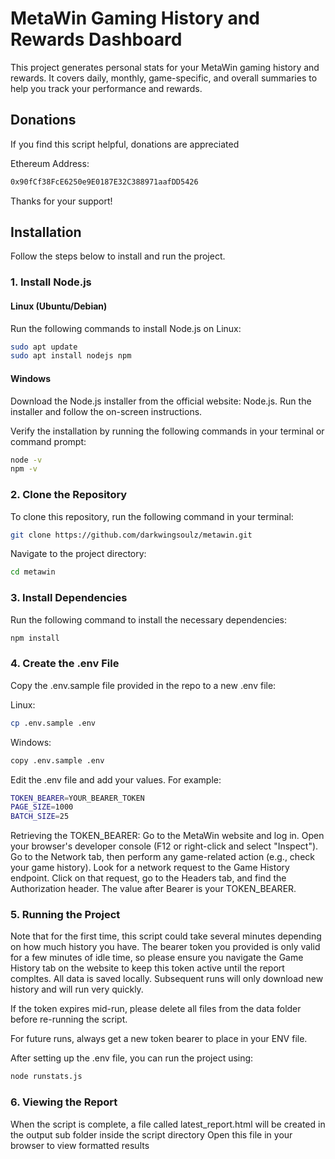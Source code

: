 # MetaWin Gaming History and Rewards Dashboard

This project generates personal stats for your MetaWin gaming history and rewards. It covers daily, monthly, game-specific, and overall summaries to help you track your performance and rewards.

## Donations
If you find this script helpful, donations are appreciated

Ethereum Address:
```bash
0x90fCf38FcE6250e9E0187E32C388971aafDD5426
```

Thanks for your support!


## Installation

Follow the steps below to install and run the project.

### 1. Install Node.js

#### Linux (Ubuntu/Debian)
Run the following commands to install Node.js on Linux:
```bash
sudo apt update
sudo apt install nodejs npm
```

#### Windows
Download the Node.js installer from the official website: Node.js. Run the installer and follow the on-screen instructions.

Verify the installation by running the following commands in your terminal or command prompt:

```bash
node -v
npm -v
```

### 2. Clone the Repository
To clone this repository, run the following command in your terminal:

```bash
git clone https://github.com/darkwingsoulz/metawin.git
```

Navigate to the project directory:

```bash
cd metawin
```

### 3. Install Dependencies
Run the following command to install the necessary dependencies:

```bash
npm install
```

### 4. Create the .env File
Copy the .env.sample file provided in the repo to a new .env file:

Linux:
```bash
cp .env.sample .env
```

Windows:
```bash
copy .env.sample .env
```

Edit the .env file and add your values. For example:

```bash
TOKEN_BEARER=YOUR_BEARER_TOKEN
PAGE_SIZE=1000
BATCH_SIZE=25
```
Retrieving the TOKEN_BEARER:
Go to the MetaWin website and log in.
Open your browser's developer console (F12 or right-click and select "Inspect").
Go to the Network tab, then perform any game-related action (e.g., check your game history).
Look for a network request to the Game History endpoint.
Click on that request, go to the Headers tab, and find the Authorization header. The value after Bearer is your TOKEN_BEARER.

### 5. Running the Project
Note that for the first time, this script could take several minutes depending on how much history you have.
The bearer token you provided is only valid for a few minutes of idle time, so please ensure you navigate the Game History tab on the website to keep 
this token active until the report compltes.  All data is saved locally.  Subsequent runs will only download new history and will run very quickly.

If the token expires mid-run, please delete all files from the data folder before re-running the script.

For future runs, always get a new token bearer to place in your ENV file.

After setting up the .env file, you can run the project using:

```bash
node runstats.js
```

### 6. Viewing the Report
When the script is complete, a file called latest_report.html will be created in the output sub folder inside the script directory
Open this file in your browser to view formatted results
 
